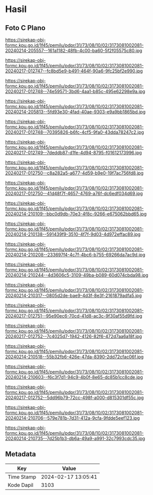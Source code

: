# Hasil

## Foto C Plano

https://sirekap-obj-formc.kpu.go.id/1f45/pemilu/pdpr/31/73/08/10/02/3173081002081-20240214-205557--161a1182-48fb-4c00-ba60-5f2f05575c80.jpg

https://sirekap-obj-formc.kpu.go.id/1f45/pemilu/pdpr/31/73/08/10/02/3173081002081-20240217-012747--fc8bd5e9-b491-464f-90a6-9fc25bf2e990.jpg

https://sirekap-obj-formc.kpu.go.id/1f45/pemilu/pdpr/31/73/08/10/02/3173081002081-20240217-012748--74e59571-3bd6-4aa1-b85c-495e62298e9a.jpg

https://sirekap-obj-formc.kpu.go.id/1f45/pemilu/pdpr/31/73/08/10/02/3173081002081-20240214-205813--5fd93e30-4fad-40ae-9303-e9a9bb1865bd.jpg

https://sirekap-obj-formc.kpu.go.id/1f45/pemilu/pdpr/31/73/08/10/02/3173081002081-20240217-012748--70395826-b6fc-4cf5-9fa0-43dda78247c2.jpg

https://sirekap-obj-formc.kpu.go.id/1f45/pemilu/pdpr/31/73/08/10/02/3173081002081-20240217-012749--7deddb87-d1fe-4d94-8795-f01612173996.jpg

https://sirekap-obj-formc.kpu.go.id/1f45/pemilu/pdpr/31/73/08/10/02/3173081002081-20240217-012750--c8a282a5-a677-4d59-b9e0-19f7ac756fd8.jpg

https://sirekap-obj-formc.kpu.go.id/1f45/pemilu/pdpr/31/73/08/10/02/3173081002081-20240217-012750--41d48f7f-4657-4769-a76f-dc6edf034d69.jpg

https://sirekap-obj-formc.kpu.go.id/1f45/pemilu/pdpr/31/73/08/10/02/3173081002081-20240214-210109--bbc0d9db-70e3-4f8c-9266-e675062bbd65.jpg

https://sirekap-obj-formc.kpu.go.id/1f45/pemilu/pdpr/31/73/08/10/02/3173081002081-20240214-210138--591439f9-3510-4f7f-9d03-4d972effac89.jpg

https://sirekap-obj-formc.kpu.go.id/1f45/pemilu/pdpr/31/73/08/10/02/3173081002081-20240214-210208--233697f4-4c7f-4bc6-b755-69266da7ac9d.jpg

https://sirekap-obj-formc.kpu.go.id/1f45/pemilu/pdpr/31/73/08/10/02/3173081002081-20240214-210244--4d3606c5-3109-49ba-b089-60d074cbda98.jpg

https://sirekap-obj-formc.kpu.go.id/1f45/pemilu/pdpr/31/73/08/10/02/3173081002081-20240214-210317--0805d2de-bae9-4d3f-8e3f-2161879adfa5.jpg

https://sirekap-obj-formc.kpu.go.id/1f45/pemilu/pdpr/31/73/08/10/02/3173081002081-20240217-012751--95e90ec6-70cd-41d8-ac3c-9f30af55d9fd.jpg

https://sirekap-obj-formc.kpu.go.id/1f45/pemilu/pdpr/31/73/08/10/02/3173081002081-20240217-012752--7c4025d7-1942-4126-82f6-472d7aa6a18f.jpg

https://sirekap-obj-formc.kpu.go.id/1f45/pemilu/pdpr/31/73/08/10/02/3173081002081-20240214-210518--55b32fb6-426e-47da-8390-2dd72cfac06f.jpg

https://sirekap-obj-formc.kpu.go.id/1f45/pemilu/pdpr/31/73/08/10/02/3173081002081-20240214-210603--f6c3f7d1-94c9-4b0f-8e65-dc85b1cc8cde.jpg

https://sirekap-obj-formc.kpu.go.id/1f45/pemilu/pdpr/31/73/08/10/02/3173081002081-20240217-012752--5dd96b79-72cc-498f-a000-d815301df55c.jpg

https://sirekap-obj-formc.kpu.go.id/1f45/pemilu/pdpr/31/73/08/10/02/3173081002081-20240214-210706--579e781b-7d31-412a-9cfa-9fdde5eef123.jpg

https://sirekap-obj-formc.kpu.go.id/1f45/pemilu/pdpr/31/73/08/10/02/3173081002081-20240214-210735--7d25b1b3-db6a-49a9-a991-32c7993cdc35.jpg


## Metadata

| Key        | Value               |
| ---------- | ------------------- |
| Time Stamp | 2024-02-17 13:05:41 |
| Kode Dapil | 3103                |



